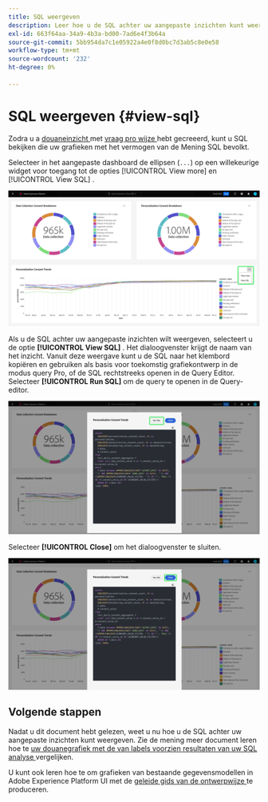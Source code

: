 ```yaml
---
title: SQL weergeven
description: Leer hoe u de SQL achter uw aangepaste inzichten kunt weergeven.
exl-id: 663f64aa-34a9-4b3a-bd00-7ad6e4f3b64a
source-git-commit: 5bb954da7c1e05922a4e0f8d0bc7d3ab5c8e0e58
workflow-type: tm+mt
source-wordcount: '232'
ht-degree: 0%

---
```


# SQL weergeven {#view-sql}

Zodra u a [ douaneinzicht ](./overview.md) met [ vraag pro wijze ](./query-pro-mode.md) hebt gecreeerd, kunt u SQL bekijken die uw grafieken met het vermogen van de Mening SQL bevolkt.

Selecteer in het aangepaste dashboard de ellipsen (`...`) op een willekeurige widget voor toegang tot de opties [!UICONTROL View more] en [!UICONTROL View SQL] .

![ een douanedashboard van A met de ellipsen van een inzicht dropdown menu en de Mening meer en benadrukte SQL opties van de Mening.](../../images/customizable-insights/ellipses-dropdown.png)

Als u de SQL achter uw aangepaste inzichten wilt weergeven, selecteert u de optie **[!UICONTROL View SQL]** . Het dialoogvenster krijgt de naam van het inzicht. Vanuit deze weergave kunt u de SQL naar het klembord kopiëren en gebruiken als basis voor toekomstig grafiekontwerp in de modus query Pro, of de SQL rechtstreeks openen in de Query Editor. Selecteer **[!UICONTROL Run SQL]** om de query te openen in de Query-editor.

![ dialoog die van A SQL van een inzicht met SQL toont en SQL benadrukte optie van de Looppas.](../../images/customizable-insights/view-sql.png)

Selecteer **[!UICONTROL Close]** om het dialoogvenster te sluiten.

![ dialoog die van A SQL van een inzicht met de Dichte benadrukte optie toont.](../../images/customizable-insights/close-sql-dialog.png)

## Volgende stappen

Nadat u dit document hebt gelezen, weet u nu hoe u de SQL achter uw aangepaste inzichten kunt weergeven. Zie de mening meer document leren hoe te [ uw douanegrafiek met de van labels voorzien resultaten van uw SQL analyse ](./view-more.md) vergelijken.

U kunt ook leren hoe te om grafieken van bestaande gegevensmodellen in Adobe Experience Platform UI met de [ geleide gids van de ontwerpwijze ](../../user-defined-dashboards.md) te produceren.
